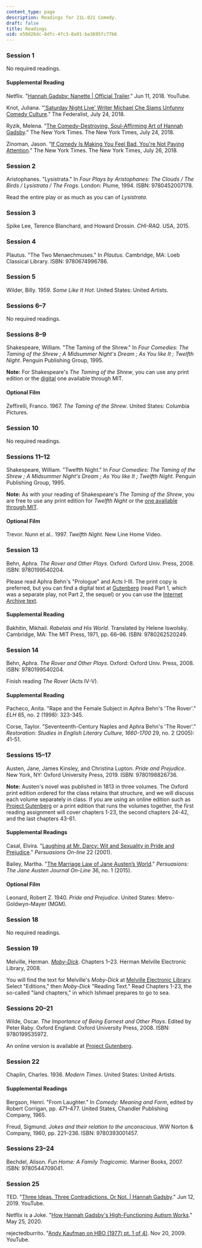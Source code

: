 ```yaml
---
content_type: page
description: Readings for 21L.021 Comedy.
draft: false
title: Readings
uid: e50d26dc-8dfc-4fc3-8a91-ba3695fc77b6
---
```

### Session 1

No required readings. 

#### Supplemental Reading

Netflix. "[Hannah Gadsby: Nanette | Official Trailer](https://www.youtube.com/watch?v=5aE29fiatQ0)." Jun 11, 2018. YouTube.

Knot, Juliana. “['Saturday Night Live' Writer Michael Che Slams Unfunny Comedy Culture](https://thefederalist.com/2018/07/23/snl-writer-michael-che-criticizes-unfunny-comedy-culture/).” The Federalist, July 24, 2018. 

Ryzik, Melena. “[The Comedy-Destroying, Soul-Affirming Art of Hannah Gadsby](https://www.nytimes.com/2018/07/24/arts/hannah-gadsby-comedy-nanette.html).” The New York Times. The New York Times, July 24, 2018.

Zinoman, Jason. “[If Comedy Is Making You Feel Bad, You're Not Paying Attention](https://www.nytimes.com/2018/07/26/arts/television/comedy-cultural-power.html).” The New York Times. The New York Times, July 26, 2018.

### Session 2

Aristophanes. "Lysistrata." In *Four Plays by Aristophanes: The Clouds / The Birds / Lysistrata / The Frogs*. London: Plume, 1994. ISBN: 9780452007178.

Read the entire play or as much as you can of *Lysistrata.*

### Session 3

Spike Lee, Terence Blanchard, and Howard Drossin. *CHI-RAQ*. USA, 2015.

### Session 4

Plautus. "The Two Menaechmuses." In *Plautus.* Cambridge, MA: Loeb Classical Library. ISBN: 9780674996786.

### Session 5

Wilder, Billy. 1959. *Some Like It Hot*. United States: United Artists.

### Sessions 6–7

No required readings.

### Sessions 8–9

Shakespeare, William. "The Taming of the Shrew." In *Four Comedies: The Taming of the Shrew ; A Midsummer Night's Dream ; As You like It ; Twelfth Night*. Penguin Publishing Group, 1995.

**Note:** For Shakespeare's *The Taming of the Shrew*, you can use any print edition or the [digital](http://shakespeare.mit.edu/) one available through MIT.

#### Optional Film

Zeffirelli, Franco. 1967. *The Taming of the Shrew*. United States: Columbia Pictures.

### Session 10

No required readings.

### Sessions 11–12

Shakespeare, William. "Twelfth Night." In *Four Comedies: The Taming of the Shrew ; A Midsummer Night's Dream ; As You like It ; Twelfth Night*. Penguin Publishing Group, 1995.

**Note:** As with your reading of Shakespeare's *The Taming of the Shrew*, you are free to use any print edition for *Twelfth Night* or the [one available through MIT](http://shakespeare.mit.edu/twelfth_night/index.html). 

#### Optional Film

Trevor. Nunn et al.. 1997. *Twelfth Night.* New Line Home Video.

### Session 13

Behn, Aphra. *The Rover and Other Plays*. Oxford: Oxford Univ. Press, 2008. ISBN: 9780199540204.

Please read Aphra Behn's "Prologue" and Acts I-III. The print copy is preferred, but you can find a digital text at [Gutenberg](http://www.gutenberg.org/files/21339/21339-h/21339-h.htm) (read Part 1, which was a separate play, not Part 2, the sequel) or you can use the [Internet Archive text](https://archive.org/details/worksofaphrbehn01behnuoft/page/14/mode/2upLinks).

#### Supplemental Reading

Bakhitin, Mikhail. *Rabelais and His World*. Translated by Helene Iswolsky. Cambridge, MA: The MIT Press, 1971, pp. 66–96. ISBN: 9780262520249.

### Session 14

Behn, Aphra. *The Rover and Other Plays*. Oxford: Oxford Univ. Press, 2008. ISBN: 9780199540204.

Finish reading *The Rover* (Acts IV-V).

#### Supplemental Reading

Pacheco, Anita. "Rape and the Female Subject in Aphra Behn's 'The Rover'." *ELH* 65, no. 2 (1998): 323-345.

Corse, Taylor. "Seventeenth-Century Naples and Aphra Behn's 'The Rover'." *Restoration: Studies in English Literary Culture, 1660-1700* 29, no. 2 (2005): 41-51.

### Sessions 15–17

Austen, Jane, James Kinsley, and Christina Lupton. *Pride and Prejudice*. New York, NY: Oxford University Press, 2019. ISBN: 9780198826736.

**Note:** Austen's novel was published in 1813 in three volumes. The Oxford print edition ordered for the class retains that structure, and we will discuss each volume separately in class. If you are using an online edition such as [Project Gutenberg](https://www.gutenberg.org/files/1342/1342-h/1342-h.htm) or a print edition that runs the volumes together, the first reading assignment will cover chapters 1-23, the second chapters 24-42, and the last chapters 43-61.

#### Supplemental Readings

Casal, Elvira. "[Laughing at Mr. Darcy: Wit and Sexuality in Pride and Prejudice](https://jasna.org/persuasions/on-line/vol22no1/casal.html)." *Persuasions On-line* 22 (2001).

Bailey, Martha. "[The Marriage Law of Jane Austen’s World](https://jasna.org/publications-2/persuasions-online/vol36no1/bailey/)." *Persuasions: The Jane Austen Journal On-Line* 36, no. 1 (2015).

#### Optional Film

Leonard, Robert Z. 1940. *Pride and Prejudice*. United States: Metro-Goldwyn-Mayer (MGM).

### Session 18

No required readings.

### Session 19

Melville, Herman. [*Moby-Dick*](https://melville.electroniclibrary.org/editions/versions-of-moby-dick/1-loomings). Chapters 1–23. Herman Melville Electronic Library, 2008. 

You will find the text for Melville's *Moby-Dick* at [Melville Electronic Library](https://melville.electroniclibrary.org/). Select "Editions," then *Moby-Dick* "Reading Text." Read Chapters 1-23, the so-called "land chapters," in which Ishmael prepares to go to sea.

### Sessions 20–21

Wilde, Oscar. *The Importance of Being Earnest and Other Plays*. Edited by Peter Raby. Oxford England: Oxford University Press, 2008. ISBN: 9780199535972.

An online version is available at [Project Gutenberg](https://www.gutenberg.org/files/844/844-h/844-h.htm).

### Session 22

Chaplin, Charles. 1936. *Modern Times*. United States: United Artists.

#### Supplemental Readings

Bergson, Henri. "From Laughter." In *Comedy: Meaning and Form*, edited by Robert Corrigan, pp. 471–477. United States, Chandler Publishing Company, 1965. 

Freud, Sigmund. *Jokes and their relation to the unconscious*. WW Norton & Company, 1960, pp. 221–236. ISBN: 9780393001457.

### Sessions 23–24

Bechdel, Alison. *Fun Home: A Family Tragicomic*. Mariner Books, 2007. ISBN: 9780544709041.

### Session 25

TED. "[Three Ideas. Three Contradictions. Or Not. | Hannah Gadsby](https://www.youtube.com/watch?v=87qLWFZManA)." Jun 12, 2019. YouTube.

Netflix is a Joke. "[How Hannah Gadsby's High-Functioning Autism Works](https://www.youtube.com/watch?v=5lXbpgU9OWk)." May 25, 2020. 

rejectedburrito. "[Andy Kaufman on HBO (1977) pt. 1 of 4)](https://www.youtube.com/watch?v=f3UG8jP3A8M). Nov 20, 2009. YouTube.